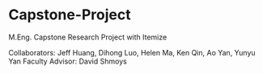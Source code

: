 # Capstone-Project
M.Eng. Capstone Research Project with Itemize

Collaborators: Jeff Huang, Dihong Luo, Helen Ma, Ken Qin, Ao Yan, Yunyu Yan
Faculty Advisor: David Shmoys
